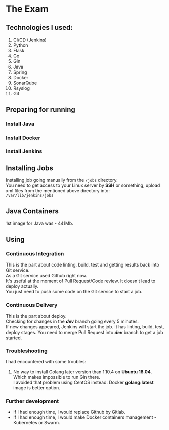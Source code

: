 # The Exam

## Technologies I used:
1. CI/CD (Jenkins)
2. Python
3. Flask
4. Go
5. Gin
6. Java
7. Spring
8. Docker
9. SonarQube
10. Rsyslog
11. Git

## Preparing for running

### Install Java

### Install Docker

### Install Jenkins

## Installing Jobs
Installing job going manually from the `/jobs` directory.  
You need to get access to your Linux server by **SSH** or something, upload xml files from the mentioned above directory into:  
`/var/lib/jenkins/jobs`

## Java Containers
1st image for Java was - 441Mb.

## Using

### Continuous Integration
This is the part about code linting, build, test and getting results back into Git service.  
As a Git service used Github right now.  
It's useful at the moment of Pull Request/Code review. It doesn't lead to deploy actually.  
You just need to push some code on the Git service to start a job.

### Continuous Delivery
This is the part about deploy.  
Checking for changes in the ***dev*** branch going every 5 minutes.  
If new changes appeared, Jenkins will start the job. It has linting, build, test, deploy stages.
You need to merge Pull Request into ***dev*** branch to get a job started.

### Troubleshooting
I had encountered with some troubles:  
1. No way to install Golang later version than 1.10.4 on **Ubuntu 18.04**. Which makes impossible to run Gin there.  
I avoided that problem using CentOS instead. Docker **golang:latest** image is better option.

### Further development
* If I had enough time, I would replace Github by Gitlab.
* If I had enough time, I would make Docker containers management - Kubernetes or Swarm.